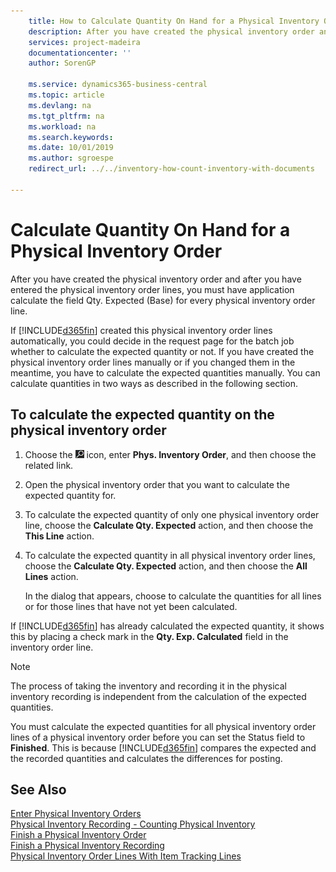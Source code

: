 ```yaml
---
    title: How to Calculate Quantity On Hand for a Physical Inventory Order
    description: After you have created the physical inventory order and after you have entered the physical inventory order lines, you must have application calculate the field Qty. Expected (Base) for every physical inventory order line.
    services: project-madeira
    documentationcenter: ''
    author: SorenGP

    ms.service: dynamics365-business-central
    ms.topic: article
    ms.devlang: na
    ms.tgt_pltfrm: na
    ms.workload: na
    ms.search.keywords:
    ms.date: 10/01/2019
    ms.author: sgroespe
    redirect_url: ../../inventory-how-count-inventory-with-documents

---
```

# Calculate Quantity On Hand for a Physical Inventory Order
After you have created the physical inventory order and after you have entered the physical inventory order lines, you must have application calculate the field Qty. Expected (Base) for every physical inventory order line.  

If [!INCLUDE[d365fin](../../includes/d365fin_md.md)] created this physical inventory order lines automatically, you could decide in the request page for the batch job whether to calculate the expected quantity or not. If you have created the physical inventory order lines manually or if you changed them in the meantime, you have to calculate the expected quantities manually. You can calculate quantities in two ways as described in the following section.  

## To calculate the expected quantity on the physical inventory order  

1.  Choose the ![Search for Page or Report](../../media/ui-search/search_small.png "Search for Page or Report icon") icon, enter **Phys. Inventory Order**, and then choose the related link.  
2.  Open the physical inventory order that you want to calculate the expected quantity for.  
3.  To calculate the expected quantity of only one physical inventory order line, choose the **Calculate Qty. Expected** action, and then choose the **This Line** action.  
4.  To calculate the expected quantity in all physical inventory order lines, choose the **Calculate Qty. Expected** action, and then choose the **All Lines** action.  

    In the dialog that appears, choose to calculate the quantities for all lines or for those lines that have not yet been calculated.  

If [!INCLUDE[d365fin](../../includes/d365fin_md.md)] has already calculated the expected quantity, it shows this by placing a check mark in the **Qty. Exp. Calculated** field in the inventory order line.  

> [!NOTE]  
>  The process of taking the inventory and recording it in the physical inventory recording is independent from the calculation of the expected quantities.  

You must calculate the expected quantities for all physical inventory order lines of a physical inventory order before you can set the Status field to **Finished**. This is because [!INCLUDE[d365fin](../../includes/d365fin_md.md)] compares the expected and the recorded quantities and calculates the differences for posting.  

## See Also  
 [Enter Physical Inventory Orders](how-to-enter-physical-inventory-orders.md)   
 [Physical Inventory Recording - Counting Physical Inventory](physical-inventory-recording-counting-physical-inventory.md)   
 [Finish a Physical Inventory Order](how-to-finish-a-physical-inventory-order.md)   
 [Finish a Physical Inventory Recording](how-to-finish-a-physical-inventory-recording.md)   
 [Physical Inventory Order Lines With Item Tracking Lines](physical-inventory-order-lines-with-item-tracking-lines.md)  
 
